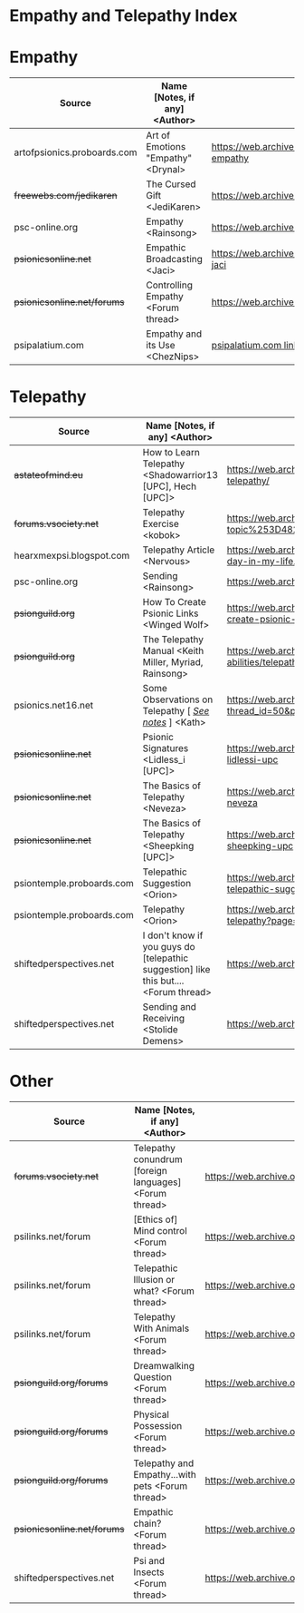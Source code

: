 # Empathy and Telepathy Index

# Empathy
| Source | Name \[Notes, if any] \<Author> | Link |
| ------ | ------------------------------- | ---- |
| artofpsionics.proboards.com | Art of Emotions "Empathy" \<Drynal> | https://web.archive.org/web/20230721065906/https://artofpsionics.proboards.com/thread/89/art-emotions-empathy |
| ~~freewebs.com/jedikaren~~ | The Cursed Gift \<JediKaren> | https://web.archive.org/web/20071222002831/http://www.freewebs.com:80/jedikaren/generalempathy.htm |
| psc-online.org | Empathy \<Rainsong> | https://web.archive.org/web/20180507171851/http://psc-online.org/doku.php?id=blog:empathy |
| ~~psionicsonline.net~~ | Empathic Broadcasting \<Jaci> | https://web.archive.org/web/20080916005724/http://www.psionicsonline.net:80/content/empathic-broadcasting-jaci | 
| ~~psionicsonline.net/forums~~ | Controlling Empathy \<Forum thread> | https://web.archive.org/web/20080317090043/http://www.psionicsonline.net:80/forums/index.php/topic,280.0.html | 
| psipalatium.com | Empathy and its Use \<ChezNips> | [psipalatium.com link](http://www.psipalatium.com/index.php?p=202&fltr=Filter&a=606&a1=0&p1=0&g1=0&gp1=0&s1=0&s=1) - [web.archive.org link](https://web.archive.org/web/20230605110652/http://www.psipalatium.com/index.php?p=202&fltr=Filter&a=606&a1=&p1=&g1=&gp1=&s1=&s=1) |


# Telepathy
| Source | Name \[Notes, if any] \<Author> | Link |
| ------ | ------------------------------- | ---- |
| ~~astateofmind.eu~~ | How to Learn Telepathy \<Shadowarrior13 \[UPC], Hech \[UPC]> | https://web.archive.org/web/20100327103229/http://astateofmind.eu:80/2008/11/29/how-to-learn-telepathy/ | 
| ~~forums.vsociety.net~~ | Telepathy Exercise \<kobok> | https://web.archive.org/web/20130510084247/http%253A//forums.vsociety.net/index.php?topic%253D4829.0 | 
| hearxmexpsi.blogspot.com | Telepathy Article \<Nervous> | https://web.archive.org/web/20240219015027/http://hearxmexpsi.blogspot.com/2009/06/never-worked-day-in-my-life.html |
| psc-online.org | Sending \<Rainsong> | https://web.archive.org/web/20180507171914/http://psc-online.org/doku.php?id=blog:sending |
| ~~psionguild.org~~ | How To Create Psionic Links \<Winged Wolf> | https://web.archive.org/web/20120215121441/http://psionguild.org:80/education/articles/foundation/how-to-create-psionic-links | 
| ~~psionguild.org~~ | The Telepathy Manual \<Keith Miller, Myriad, Rainsong> | https://web.archive.org/web/20120214154249/http://psionguild.org:80/education/articles/mental-abilities/telepathy-manual | 
| psionics.net16.net | Some Observations on Telepathy \[ [*See notes*](./index-domains.md#psionicsinstituteorg) ] \<Kath> | https://web.archive.org/web/20110302133752/http://psionics.net16.net:80/forum/viewthread.php?thread_id=50&pid=184 |
| ~~psionicsonline.net~~ | Psionic Signatures \<Lidless_i \[UPC]> | https://web.archive.org/web/20091117130611/http://www.psionicsonline.net:80/article/psionic-signatures-lidlessi-upc
| ~~psionicsonline.net~~ | The Basics of Telepathy \<Neveza> | https://web.archive.org/web/20081013023705/http://www.psionicsonline.net/content/basics-telepathy-neveza |
| ~~psionicsonline.net~~ | The Basics of Telepathy \<Sheepking \[UPC]> | https://web.archive.org/web/20091119002551/http://www.psionicsonline.net:80/article/basics-telepathy-sheepking-upc | 
| psiontemple.proboards.com | Telepathic Suggestion \<Orion> | https://web.archive.org/web/20160708163347/http://psiontemple.proboards.com/thread/99/lesson-6-5-telepathic-suggestion | 
| psiontemple.proboards.com | Telepathy \<Orion> | https://web.archive.org/web/20180312020552/http://psiontemple.proboards.com/thread/98/lesson-6-telepathy?page=1 | 
| shiftedperspectives.net | I don't know if you guys do [telepathic suggestion] like this but.... \<Forum thread> | https://web.archive.org/web/20101223094531/http://shiftedperspectives.net/forum/index.php/topic,972.0.html |
| shiftedperspectives.net | Sending and Receiving \<Stolide Demens> | https://web.archive.org/web/20120423020211/http://shiftedperspectives.net/articles.php?id=100 |


# Other 
| Source | Name \[Notes, if any] \<Author> | Link |
| ------ | ------------------------------- | ---- |
| ~~forums.vsociety.net~~ | Telepathy conundrum \[foreign languages] \<Forum thread> | https://web.archive.org/web/20100707181143/http://forums.vsociety.net/index.php/topic,10974.0/prev_next,next.html | 
| psilinks.net/forum | \[Ethics of] Mind control \<Forum thread> | https://web.archive.org/web/20080917081731/http://www.psilinks.net:80/forum/index.php/topic,50.0.html |
| psilinks.net/forum | Telepathic Illusion or what? \<Forum thread> | https://web.archive.org/web/20081005173939/http://www.psilinks.net:80/forum/index.php/topic,472.0.html | 
| psilinks.net/forum | Telepathy With Animals \<Forum thread> | https://web.archive.org/web/20080307025152/http://www.psilinks.net:80/forum/index.php/topic,204.0.html | 
| ~~psionguild.org/forums~~ | Dreamwalking Question \<Forum thread> | https://web.archive.org/web/20140223155048/http://psionguild.org:80/forums/archive/index.php/t-2615.html | 
| ~~psionguild.org/forums~~ | Physical Possession \<Forum thread> | https://web.archive.org/web/20140224020657/http://psionguild.org:80/forums/archive/index.php/t-7637.html |
| ~~psionguild.org/forums~~ | Telepathy and Empathy...with pets \<Forum thread> | https://web.archive.org/web/20140221140348/http://psionguild.org:80/forums/archive/index.php/t-4843.html |
| ~~psionicsonline.net/forums~~ | Empathic chain? \<Forum thread> | https://web.archive.org/web/20080917050453/http://www.psionicsonline.net:80/forums/empathic-chain | 
| shiftedperspectives.net | Psi and Insects \<Forum thread> | https://web.archive.org/web/20101223143006/http://shiftedperspectives.net/forum/index.php/topic,1332.0.html |